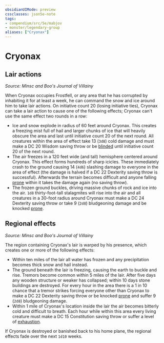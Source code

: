 ```yaml
---
obsidianUIMode: preview
cssclasses: json5e-note
tags:
- compendium/src/5e/mabjov
- monster/legendary-group
aliases: ["Cryonax"]
---
```

# Cryonax

## Lair actions
_Source: Minsc and Boo's Journal of Villainy_

When Cryonax occupies Frostfell, or any area that he has corrupted by inhabiting it for at least a week, he can command the snow and ice around him to take lair actions. On initiative count 20 (losing initiative ties), Cryonax can take a lair action to cause one of the following effects; Cryonax can't use the same effect two rounds in a row:

- Ice and snow explode in radius of 60 feet around Cryonax. This creates a freezing mist full of hail and larger chunks of ice that will heavily obscure the area and last until initiative count 20 of the next round. All creatures within the area of effect take 13 (`3d8`) cold damage and must make a DC 20 Wisdom saving throw or be [blinded](Mechanics/Rules/conditions.md#Blinded) until initiative count 20 of the next round.  
- The air freezes in a 120 feet wide (and tall) hemisphere centered around Cryonax. This effect forms hundreds of sharp icicles. These immediately crash to the ground causing 14 (`4d6`) slashing damage to everyone in the area of effect (the damage is halved if a DC 22 Dexterity saving throw is successful). Afterwards the terrain becomes difficult and anyone falling [prone](Mechanics/Rules/conditions.md#Prone) within it takes the damage again (no saving throw).  
- The frozen ground buckles, driving massive chunks of rock and ice into the air. `1d8` thirty-foot-tall stalagmites will rise into the air and all creatures in a 30-foot radius around Cryonax must make a DC 24 Dexterity saving throw or take 9 (`2d8`) bludgeoning damage and be knocked [prone](Mechanics/Rules/conditions.md#Prone).  

## Regional effects
_Source: Minsc and Boo's Journal of Villainy_

The region containing Cryonax's lair is warped by his presence, which creates one or more of the following effects:

- Within ten miles of the lair all water has frozen and any precipitation becomes thick snow and hail instead.  
- The ground beneath the lair is freezing, causing the earth to buckle and rise. Tremors become common within 5 miles of the lair. After five days any wooden structure or weaker has collapsed; within 10 days stone buildings are destroyed. For every hour in the area there is a 1 in 10 chance that a tremor strikes forcing everyone other than Cryonax to make a DC 22 Dexterity saving throw or be knocked [prone](Mechanics/Rules/conditions.md#Prone) and suffer 9 (`2d8`) bludgeoning damage.  
- Within 1 mile of Cryonax's location inside the lair the air becomes bitterly cold and difficult to breath. Each hour while within this area every living creature must make a DC 15 Constitution saving throw or suffer a level of [exhaustion](Mechanics/Rules/conditions.md#Exhaustion).  

If Cryonax is destroyed or banished back to his home plane, the regional effects fade over the next `1d10` weeks.